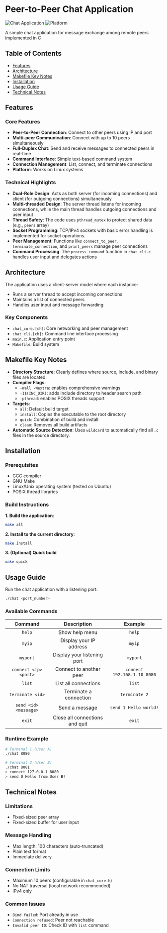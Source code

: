 # Peer-to-Peer Chat Application

![Chat Application](https://img.shields.io/badge/Language-C-blue)
![Platform](https://img.shields.io/badge/Platform-Linux-lightgrey)

A simple chat application for message exchange among remote peers implemented in C

## Table of Contents
- [Features](#features)
- [Architecture](#architecture)
- [Makefile Key Notes](#makefile-key-notes)
- [Installation](#installation)
- [Usage Guide](#usage-guide)
- [Technical Notes](#technical-notes)

## Features

### Core Features
- **Peer-to-Peer Connection**: Connect to other peers using IP and port
- **Multi-peer Communication**: Connect with up to 10 peers simultaneously
- **Full-Duplex Chat**: Send and receive messages to connected peers in real-time
- **Command Interface**: Simple text-based command system
- **Connection Management**: List, connect, and terminate connections
- **Platform**: Works on Linux systems

### Technical Highlights
- **Dual-Role Design**: Acts as both server (for incoming connections) and client (for outgoing connections) simultaneously
- **Multi-threaded Design**: The server thread listens for incoming connections, while the main thread handles outgoing connections and user input
- **Thread Safety**: The code uses `pthread_mutex` to protect shared data (e.g., `peers` array)
- **Socket Programming**: TCP/IPv4 sockets with basic error handling is implemented for socket operations.
- **Peer Management**: Functions like `connect_to_peer`, `terminate_connection`, and `print_peers` manage peer connections
- **Command Processing**: The `process_command` function in `chat_cli.c` handles user input and delegates actions

## Architecture
The application uses a client-server model where each instance:
- Runs a server thread to accept incoming connections
- Maintains a list of connected peers
- Handles user input and message forwarding

### Key Components
- `chat_core.[ch]`: Core networking and peer management
- `chat_cli.[ch]:` Command line interface processing
- `main.c`: Application entry point
- `Makefile`: Build system

## Makefile Key Notes
- **Directory Structure**: Clearly defines where source, include, and binary files are located.
- **Compiler Flags**:
  - `-Wall -Wextra`: enables comprehensive warnings
  - `-I$(INC_DIR)`: adds include directory to header search path
  - `-pthread`: enables POSIX threads support
- **Targets**:
  - `all`: Default build target
  - `install`: Copies the executable to the root directory
  - `quick`: Combination of build and install
  - `clean`: Removes all build artifacts
- **Automatic Source Detection**: Uses `wildcard` to automatically find all `.c` files in the source directory.

## Installation

###  Prerequisites
- GCC compiler
- GNU Make
- Linux/Unix operating system (tested on Ubuntu)
- POSIX thread libraries

### Build Instructions

**1. Build the application**:
```bash
make all
```
**2. Install to the current directory**:
```bash
make install
```
**3. (Optional) Quick build**
```bash
make quick
```

## Usage Guide
Run the chat application with a listening port:
``` bash
./chat <port_number>
```

### Available Commands
|     **Command**       |         **Description**        |        **Example**          |
|:---------------------:|:------------------------------:|:---------------------------:|
| `help`                | Show help menu                 | `help`                      |
| `myip`                | Display your IP address        | `myip`                      |
| `myport`              | Display your listening port    | `myport`                    |
| `connect <ip> <port>` | Connect to another peer        | `connect 192.168.1.10 8080` |
| `list`                | List all connections           | `list`                      |
| `terminate <id>`      | Terminate a connection         | `terminate 2`               |
| `send <id> <message>` | Send a message                 | `send 1 Hello world!`       |
| `exit`                | Close all connections and quit | `exit`                      |

### Runtime Example
```bash
# Terminal 1 (User A)
./chat 8080

# Terminal 2 (User B)
./chat 8081
> connect 127.0.0.1 8080
> send 0 Hello from User B!
```

## Technical Notes

### Limitations
- Fixed-sized peer array
- Fixed-sized buffer for user input

### Message Handling
- Max length: 100 characters (auto-truncated)
- Plain text format
- Immediate delivery

### Connection Limits
- Maximum 10 peers (configurable in `chat_core.h`)
- No NAT traversal (local network recommended)
- IPv4 only

### Common Issues
- `Bind failed`: Port already in use
- `Connection refused`: Peer not reachable
- `Invalid peer ID`: Check ID with `list` command